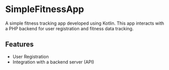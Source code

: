 # SimpleFitnessApp
A simple fitness tracking app developed using Kotlin. This app interacts with a PHP backend for user registration and fitness data tracking.

## Features
- User Registration
- Integration with a backend server (API)
